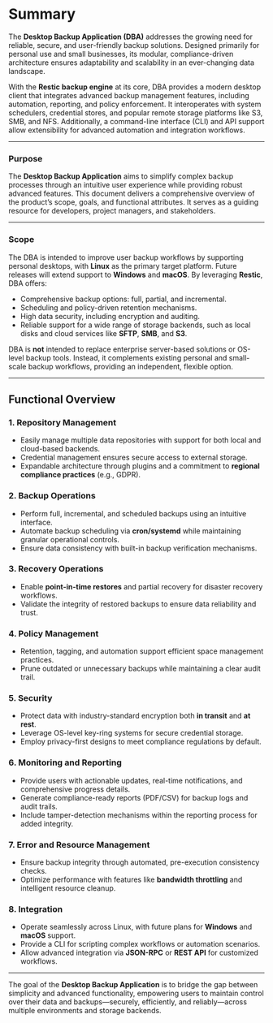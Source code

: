 # Summary

The **Desktop Backup Application (DBA)** addresses the growing need for reliable, secure, and user-friendly backup solutions. Designed primarily for personal use and small businesses, its modular, compliance-driven architecture ensures adaptability and scalability in an ever-changing data landscape.

With the **Restic backup engine** at its core, DBA provides a modern desktop client that integrates advanced backup management features, including automation, reporting, and policy enforcement. It interoperates with system schedulers, credential stores, and popular remote storage platforms like S3, SMB, and NFS. Additionally, a command-line interface (CLI) and API support allow extensibility for advanced automation and integration workflows.

---

### Purpose

The **Desktop Backup Application** aims to simplify complex backup processes through an intuitive user experience while providing robust advanced features. This document delivers a comprehensive overview of the product’s scope, goals, and functional attributes. It serves as a guiding resource for developers, project managers, and stakeholders.

---

### Scope

The DBA is intended to improve user backup workflows by supporting personal desktops, with **Linux** as the primary target platform. Future releases will extend support to **Windows** and **macOS**. By leveraging **Restic**, DBA offers:
- Comprehensive backup options: full, partial, and incremental.
- Scheduling and policy-driven retention mechanisms.
- High data security, including encryption and auditing.
- Reliable support for a wide range of storage backends, such as local disks and cloud services like **SFTP**, **SMB**, and **S3**.

DBA is **not** intended to replace enterprise server-based solutions or OS-level backup tools. Instead, it complements existing personal and small-scale backup workflows, providing an independent, flexible option.

---

## Functional Overview

### 1. Repository Management
- Easily manage multiple data repositories with support for both local and cloud-based backends.
- Credential management ensures secure access to external storage.
- Expandable architecture through plugins and a commitment to **regional compliance practices** (e.g., GDPR).

### 2. Backup Operations
- Perform full, incremental, and scheduled backups using an intuitive interface.
- Automate backup scheduling via **cron/systemd** while maintaining granular operational controls.
- Ensure data consistency with built-in backup verification mechanisms.

### 3. Recovery Operations
- Enable **point-in-time restores** and partial recovery for disaster recovery workflows.
- Validate the integrity of restored backups to ensure data reliability and trust.

### 4. Policy Management
- Retention, tagging, and automation support efficient space management practices.
- Prune outdated or unnecessary backups while maintaining a clear audit trail.

### 5. Security
- Protect data with industry-standard encryption both **in transit** and **at rest**.
- Leverage OS-level key-ring systems for secure credential storage.
- Employ privacy-first designs to meet compliance regulations by default.

### 6. Monitoring and Reporting
- Provide users with actionable updates, real-time notifications, and comprehensive progress details.
- Generate compliance-ready reports (PDF/CSV) for backup logs and audit trails.
- Include tamper-detection mechanisms within the reporting process for added integrity.

### 7. Error and Resource Management
- Ensure backup integrity through automated, pre-execution consistency checks.
- Optimize performance with features like **bandwidth throttling** and intelligent resource cleanup.

### 8. Integration
- Operate seamlessly across Linux, with future plans for **Windows** and **macOS** support.
- Provide a CLI for scripting complex workflows or automation scenarios.
- Allow advanced integration via **JSON-RPC** or **REST API** for customized workflows.

---
The goal of the **Desktop Backup Application** is to bridge the gap between simplicity and advanced functionality, empowering users to maintain control over their data and backups—securely, efficiently, and reliably—across multiple environments and storage backends.